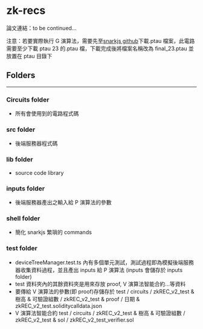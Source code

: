 # zk-recs

論文連結：to be continued...

注意：若要實際執行 G 演算法，需要先至[snarkjs github](https://github.com/iden3/snarkjs/blob/master/README.md#7-prepare-phase-2)下載.ptau 檔案，此電路需要至少下載 ptau 23 的.ptau 檔，下載完成後將檔案名稱改為 final_23.ptau 並放置在 ptau 目錄下

## Folders

---

### **Circuits** folder

-   所有會使用到的電路程式碼

### **src** folder

-   後端服務器程式碼

### **lib** folder

-   source code library

### **inputs** folder

-   後端服務器產出之輸入給 P 演算法的參數

### **shell** folder

-   簡化 snarkjs 繁瑣的 commands

### **test** folder

-   deviceTreeManager.test.ts 內有多個單元測試，測試過程即為模擬後端服務器收集資料過程，並且產出 inputs 給 P 演算法 (inputs 會儲存於 inputs folder)
-   test 資料夾內的其餘資料夾是用來存放 proof, V 演算法智能合約...等資料
-   要傳給 V 演算法的參數(即 proof)存儲存於 test / circuits / zkREC_v2_test & 樹高 & 可驗證組數 / zkREC_v2_test & proof / 日期 & zkREC_v2_test.soliditycalldata.json
-   V 演算法智能合約 test / circuits / zkREC_v2_test & 樹高 & 可驗證組數 / zkREC_v2_test & sol / zkREC_v2_test_verifier.sol

